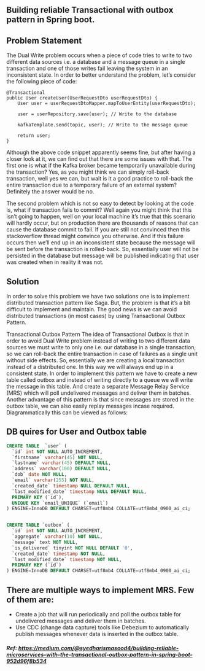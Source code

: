 ## Building reliable Transactional with outbox pattern in Spring boot.

## Problem Statement
The Dual Write problem occurs when a piece of code tries to write to two different data sources i.e. a database and a message queue in a single transaction and one of those writes fail leaving the system in an inconsistent state. In order to better understand the problem, let’s consider the following piece of code:

    @Transactional
    public User createUser(UserRequestDto userRequestDto) {
        User user = userRequestDtoMapper.mapToUserEntity(userRequestDto);

        user = userRepository.save(user); // Write to the database

        kafkaTemplate.send(topic, user); // Write to the message queue

        return user;
    }
Although the above code snippet apparently seems fine, but after having a closer look at it, we can find out that there are some issues with that. The first one is what if the Kafka broker became temporarily unavailable during the transaction? Yes, as you might think we can simply roll-back transaction, well yes we can, but wait is it a good practice to roll-back the entire transaction due to a temporary failure of an external system? Definitely the answer would be no.

The second problem which is not so easy to detect by looking at the code is, what if transaction fails to commit? Well again you might think that this isn’t going to happen, well on your local machine it’s true that this scenario will hardly occur, but on production there are thousands of reasons that can cause the database commit to fail. If you are still not convinced then this stackoverflow thread might convince you otherwise. And if this failure occurs then we’ll end up in an inconsistent state because the message will be sent before the transaction is rolled-back. So, essentially user will not be persisted in the database but message will be published indicating that user was created when in reality it was not.

## Solution
In order to solve this problem we have two solutions one is to implement distributed transaction pattern like Saga. But, the problem is that it’s a bit difficult to implement and maintain. The good news is we can avoid distributed transactions (in most cases) by using Transactional Outbox Pattern.

Transactional Outbox Pattern
The idea of Transactional Outbox is that in order to avoid Dual Write problem instead of writing to two different data sources we must write to only one i.e. our database in a single transaction, so we can roll-back the entire transaction in case of failures as a single unit without side effects. So, essentially we are creating a local transaction instead of a distributed one. In this way we will always end up in a consistent state. In order to implement this pattern we have to create a new table called outbox and instead of writing directly to a queue we will write the message in this table. And create a separate Message Relay Service (MRS) which will poll undelivered messages and deliver them in batches. Another advantage of this pattern is that since messages are stored in the outbox table, we can also easily replay messages incase required. Diagrammatically this can be viewed as follows:




## DB quires for User and Outbox table

```sql
CREATE TABLE  `user` (
  `id` int NOT NULL AUTO_INCREMENT,
  `firstname` varchar(45) NOT NULL,
  `lastname` varchar(45) DEFAULT NULL,
  `address` varchar(100) DEFAULT NULL,
  `dob` date NOT NULL,
  `email` varchar(255) NOT NULL,
  `created_date` timestamp NULL DEFAULT NULL,
  `last_modified_date` timestamp NULL DEFAULT NULL,
  PRIMARY KEY (`id`),
  UNIQUE KEY `email_UNIQUE` (`email`)
) ENGINE=InnoDB DEFAULT CHARSET=utf8mb4 COLLATE=utf8mb4_0900_ai_ci;


CREATE TABLE `outbox` (
  `id` int NOT NULL AUTO_INCREMENT,
  `aggregate` varchar(10) NOT NULL,
  `message` text NOT NULL,
  `is_delivered` tinyint NOT NULL DEFAULT '0',
  `created_date` timestamp NOT NULL,
  `last_modified_date` timestamp NOT NULL,
  PRIMARY KEY (`id`)
) ENGINE=InnoDB DEFAULT CHARSET=utf8mb4 COLLATE=utf8mb4_0900_ai_ci;
```

## There are multiple ways to implement MRS. Few of them are:
- Create a job that will run periodically and poll the outbox table for undelivered messages and deliver them in batches.
- Use CDC (change data capture) tools like Debezium to automatically publish messages whenever data is inserted in the outbox table.

##### Ref: https://medium.com/@syedharismasood4/building-reliable-microservices-with-the-transactional-outbox-pattern-in-spring-boot-952d96f8b534
